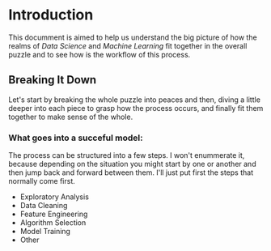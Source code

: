 # Introduction
This documment is aimed to help us understand the big picture of how the realms of *Data Science* and *Machine Learning* fit together in the overall puzzle and to see how is the workflow of this process.

## Breaking It Down
Let's start by breaking the whole puzzle into peaces and then, diving a little deeper into each piece to grasp how the process occurs, and finally fit them together to make sense of the whole.

### What goes into a succeful model:
The process can be structured into a few steps. I won't enummerate it, because depending on the situation you might start by one or another and then jump back and forward between them. I'll just put first the steps that normally come first.
  *  Exploratory Analysis
  *  Data Cleaning
  *  Feature Engineering
  *  Algorithm Selection
  *  Model Training
  * Other
  
